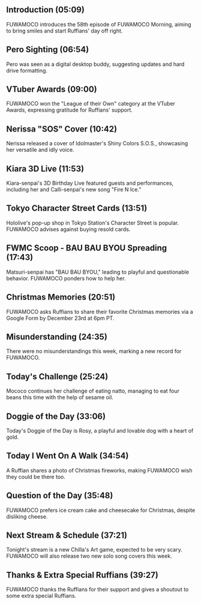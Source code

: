 ## Introduction (05:09)

FUWAMOCO introduces the 58th episode of FUWAMOCO Morning, aiming to bring smiles and start Ruffians' day off right.

## Pero Sighting (06:54)

Pero was seen as a digital desktop buddy, suggesting updates and hard drive formatting.

## VTuber Awards (09:00)

FUWAMOCO won the "League of their Own" category at the VTuber Awards, expressing gratitude for Ruffians' support.

## Nerissa "SOS" Cover (10:42)

Nerissa released a cover of Idolmaster's Shiny Colors S.O.S., showcasing her versatile and idly voice.

## Kiara 3D Live (11:53)

Kiara-senpai's 3D Birthday Live featured guests and performances, including her and Calli-senpai's new song "Fire N Ice."

## Tokyo Character Street Cards (13:51)

Hololive's pop-up shop in Tokyo Station's Character Street is popular. FUWAMOCO advises against buying resold cards.

## FWMC Scoop - BAU BAU BYOU Spreading (17:43)

Matsuri-senpai has "BAU BAU BYOU," leading to playful and questionable behavior. FUWAMOCO ponders how to help her.

## Christmas Memories (20:51)

FUWAMOCO asks Ruffians to share their favorite Christmas memories via a Google Form by December 23rd at 6pm PT.

## Misunderstanding (24:35)

There were no misunderstandings this week, marking a new record for FUWAMOCO.

## Today's Challenge (25:24)

Mococo continues her challenge of eating natto, managing to eat four beans this time with the help of sesame oil.

## Doggie of the Day (33:06)

Today's Doggie of the Day is Rosy, a playful and lovable dog with a heart of gold.

## Today I Went On A Walk (34:54)

A Ruffian shares a photo of Christmas fireworks, making FUWAMOCO wish they could be there too.

## Question of the Day (35:48)

FUWAMOCO prefers ice cream cake and cheesecake for Christmas, despite disliking cheese.

## Next Stream & Schedule (37:21)

Tonight's stream is a new Chilla's Art game, expected to be very scary. FUWAMOCO will also release two new solo song covers this week.

## Thanks & Extra Special Ruffians (39:27)

FUWAMOCO thanks the Ruffians for their support and gives a shoutout to some extra special Ruffians.
